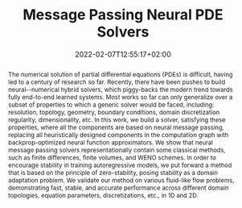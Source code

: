 ---
# Documentation: https://wowchemy.com/docs/managing-content/

title: Message Passing Neural PDE Solvers
subtitle: ''
summary: 'In this work, we introduce a message passing neural PDE solver that replaces all heuristically designed components in numerical PDE solvers with backprop-optimized neural function approximators. Published at ICLR 2022 (Spotlight).'
authors:
- Johannes Brandstetter 
- Daniel E. Worrall
- Max Welling
tags: ['Partial Differential Equations', 'Learn2Simulate', 'Neural Surrogates', 'AI4Science', 'Graph Neural Networks', 'Deep Learning']
categories: ['Neural PDE Solvers']
date: 2022-02-07T12:55:17+02:00
lastmod: 2022-02-07T12:55:17+02:00
featured: false
draft: false

# Featured image
# To use, add an image named `featured.jpg/png` to your page's folder.
# Focal points: Smart, Center, TopLeft, Top, TopRight, Left, Right, BottomLeft, Bottom, BottomRight.
image:
  caption: 'Message Passing Neural PDE Solver'
  focal_point: 'TopRight'
  preview_only: false

# Projects (optional).
#   Associate this post with one or more of your projects.
#   Simply enter your project's folder or file name without extension.
#   E.g. `projects = ["internal-project"]` references `content/project/deep-learning/index.md`.
#   Otherwise, set `projects = []`.
projects: []
publishDate: '2022-02-07T12:55:17+02:00'
publication_types:
- '1'
abstract: 'The numerical solution of partial differential equations (PDEs) is difficult, having led to a century of research so far. Recently, there have been pushes to build neural--numerical hybrid solvers, which piggy-backs the modern trend towards fully end-to-end learned systems. Most works so far can only generalize over a subset of properties to which a generic solver would be faced, including: resolution, topology, geometry, boundary conditions, domain discretization regularity, dimensionality, etc. In this work, we build a solver, satisfying these properties, where all the components are based on neural message passing, replacing all heuristically designed components in the computation graph with backprop-optimized neural function approximators. We show that neural message passing solvers representationally contain some classical methods, such as finite differences, finite volumes, and WENO schemes. In order to encourage stability in training autoregressive models, we put forward a method that is based on the principle of zero-stability, posing stability as a domain adaptation problem. We validate our method on various fluid-like flow problems, demonstrating fast, stable, and accurate performance across different domain topologies, equation parameters, discretizations, etc., in 1D and 2D.'
publication: '*10th International Conference on Learning Representations (ICLR), 2022* (**Spotlight**)'
url_pdf: https://arxiv.org/abs/2202.03376
url_code: https://github.com/brandstetter-johannes/MP-Neural-PDE-Solvers
url_poster: https://brandstetter-johannes.github.io/media/MP-PDE-Solvers_poster.pdf
url_slides: https://brandstetter-johannes.github.io/media/MP-PDE-Solvers_slides.pdf
---
